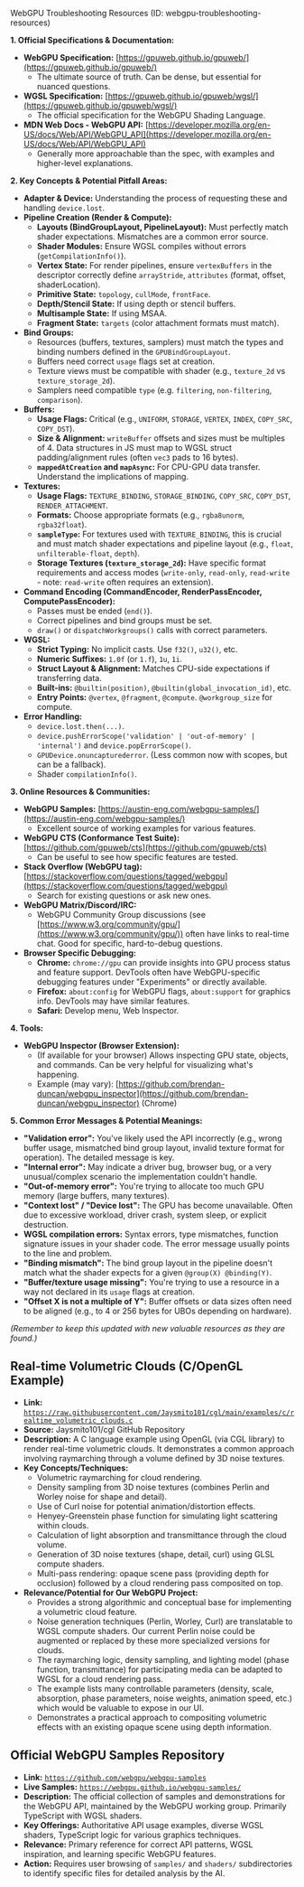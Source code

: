 WebGPU Troubleshooting Resources (ID: webgpu-troubleshooting-resources)

**1. Official Specifications & Documentation:**

*   **WebGPU Specification:** [https://gpuweb.github.io/gpuweb/](https://gpuweb.github.io/gpuweb/)
    *   The ultimate source of truth. Can be dense, but essential for nuanced questions.
*   **WGSL Specification:** [https://gpuweb.github.io/gpuweb/wgsl/](https://gpuweb.github.io/gpuweb/wgsl/)
    *   The official specification for the WebGPU Shading Language.
*   **MDN Web Docs - WebGPU API:** [https://developer.mozilla.org/en-US/docs/Web/API/WebGPU_API](https://developer.mozilla.org/en-US/docs/Web/API/WebGPU_API)
    *   Generally more approachable than the spec, with examples and higher-level explanations.

**2. Key Concepts & Potential Pitfall Areas:**

*   **Adapter & Device:** Understanding the process of requesting these and handling `device.lost`.
*   **Pipeline Creation (Render & Compute):**
    *   **Layouts (BindGroupLayout, PipelineLayout):** Must perfectly match shader expectations. Mismatches are a common error source.
    *   **Shader Modules:** Ensure WGSL compiles without errors (`getCompilationInfo()`).
    *   **Vertex State:** For render pipelines, ensure `vertexBuffers` in the descriptor correctly define `arrayStride`, `attributes` (format, offset, shaderLocation).
    *   **Primitive State:** `topology`, `cullMode`, `frontFace`.
    *   **Depth/Stencil State:** If using depth or stencil buffers.
    *   **Multisample State:** If using MSAA.
    *   **Fragment State:** `targets` (color attachment formats must match).
*   **Bind Groups:**
    *   Resources (buffers, textures, samplers) must match the types and binding numbers defined in the `GPUBindGroupLayout`.
    *   Buffers need correct `usage` flags set at creation.
    *   Texture views must be compatible with shader (e.g., `texture_2d` vs `texture_storage_2d`).
    *   Samplers need compatible `type` (e.g. `filtering`, `non-filtering`, `comparison`).
*   **Buffers:**
    *   **Usage Flags:** Critical (e.g., `UNIFORM`, `STORAGE`, `VERTEX`, `INDEX`, `COPY_SRC`, `COPY_DST`).
    *   **Size & Alignment:** `writeBuffer` offsets and sizes must be multiples of 4. Data structures in JS must map to WGSL struct padding/alignment rules (often `vec3` pads to 16 bytes).
    *   **`mappedAtCreation` and `mapAsync`:** For CPU-GPU data transfer. Understand the implications of mapping.
*   **Textures:**
    *   **Usage Flags:** `TEXTURE_BINDING`, `STORAGE_BINDING`, `COPY_SRC`, `COPY_DST`, `RENDER_ATTACHMENT`.
    *   **Formats:** Choose appropriate formats (e.g., `rgba8unorm`, `rgba32float`).
    *   **`sampleType`:** For textures used with `TEXTURE_BINDING`, this is crucial and must match shader expectations and pipeline layout (e.g., `float`, `unfilterable-float`, `depth`).
    *   **Storage Textures (`texture_storage_2d`):** Have specific format requirements and access modes (`write-only`, `read-only`, `read-write` - note: `read-write` often requires an extension).
*   **Command Encoding (CommandEncoder, RenderPassEncoder, ComputePassEncoder):**
    *   Passes must be ended (`end()`).
    *   Correct pipelines and bind groups must be set.
    *   `draw()` or `dispatchWorkgroups()` calls with correct parameters.
*   **WGSL:**
    *   **Strict Typing:** No implicit casts. Use `f32()`, `u32()`, etc.
    *   **Numeric Suffixes:** `1.0f` (or `1.f`), `1u`, `1i`.
    *   **Struct Layout & Alignment:** Matches CPU-side expectations if transferring data.
    *   **Built-ins:** `@builtin(position)`, `@builtin(global_invocation_id)`, etc.
    *   **Entry Points:** `@vertex`, `@fragment`, `@compute`. `@workgroup_size` for compute.
*   **Error Handling:**
    *   `device.lost.then(...)`.
    *   `device.pushErrorScope('validation' | 'out-of-memory' | 'internal')` and `device.popErrorScope()`.
    *   `GPUDevice.onuncapturederror`. (Less common now with scopes, but can be a fallback).
    *   Shader `compilationInfo()`.

**3. Online Resources & Communities:**

*   **WebGPU Samples:** [https://austin-eng.com/webgpu-samples/](https://austin-eng.com/webgpu-samples/)
    *   Excellent source of working examples for various features.
*   **WebGPU CTS (Conformance Test Suite):** [https://github.com/gpuweb/cts](https://github.com/gpuweb/cts)
    *   Can be useful to see how specific features are tested.
*   **Stack Overflow (WebGPU tag):** [https://stackoverflow.com/questions/tagged/webgpu](https://stackoverflow.com/questions/tagged/webgpu)
    *   Search for existing questions or ask new ones.
*   **WebGPU Matrix/Discord/IRC:**
    *   WebGPU Community Group discussions (see [https://www.w3.org/community/gpu/](https://www.w3.org/community/gpu/)) often have links to real-time chat. Good for specific, hard-to-debug questions.
*   **Browser Specific Debugging:**
    *   **Chrome:** `chrome://gpu` can provide insights into GPU process status and feature support. DevTools often have WebGPU-specific debugging features under "Experiments" or directly available.
    *   **Firefox:** `about:config` for WebGPU flags, `about:support` for graphics info. DevTools may have similar features.
    *   **Safari:** Develop menu, Web Inspector.

**4. Tools:**

*   **WebGPU Inspector (Browser Extension):**
    *   (If available for your browser) Allows inspecting GPU state, objects, and commands. Can be very helpful for visualizing what's happening.
    *   Example (may vary): [https://github.com/brendan-duncan/webgpu_inspector](https://github.com/brendan-duncan/webgpu_inspector) (Chrome)

**5. Common Error Messages & Potential Meanings:**

*   **"Validation error":** You've likely used the API incorrectly (e.g., wrong buffer usage, mismatched bind group layout, invalid texture format for operation). The detailed message is key.
*   **"Internal error":** May indicate a driver bug, browser bug, or a very unusual/complex scenario the implementation couldn't handle.
*   **"Out-of-memory error":** You're trying to allocate too much GPU memory (large buffers, many textures).
*   **"Context lost" / "Device lost":** The GPU has become unavailable. Often due to excessive workload, driver crash, system sleep, or explicit destruction.
*   **WGSL compilation errors:** Syntax errors, type mismatches, function signature issues in your shader code. The error message usually points to the line and problem.
*   **"Binding mismatch":** The bind group layout in the pipeline doesn't match what the shader expects for a given `@group(X) @binding(Y)`.
*   **"Buffer/texture usage missing":** You're trying to use a resource in a way not declared in its `usage` flags at creation.
*   **"Offset X is not a multiple of Y":** Buffer offsets or data sizes often need to be aligned (e.g., to 4 or 256 bytes for UBOs depending on hardware).

*(Remember to keep this updated with new valuable resources as they are found.)*


## Real-time Volumetric Clouds (C/OpenGL Example)

*   **Link:** [`https://raw.githubusercontent.com/Jaysmito101/cgl/main/examples/c/realtime_volumetric_clouds.c`](https://raw.githubusercontent.com/Jaysmito101/cgl/main/examples/c/realtime_volumetric_clouds.c)
*   **Source:** Jaysmito101/cgl GitHub Repository
*   **Description:** A C language example using OpenGL (via CGL library) to render real-time volumetric clouds. It demonstrates a common approach involving raymarching through a volume defined by 3D noise textures.
*   **Key Concepts/Techniques:**
    *   Volumetric raymarching for cloud rendering.
    *   Density sampling from 3D noise textures (combines Perlin and Worley noise for shape and detail).
    *   Use of Curl noise for potential animation/distortion effects.
    *   Henyey-Greenstein phase function for simulating light scattering within clouds.
    *   Calculation of light absorption and transmittance through the cloud volume.
    *   Generation of 3D noise textures (shape, detail, curl) using GLSL compute shaders.
    *   Multi-pass rendering: opaque scene pass (providing depth for occlusion) followed by a cloud rendering pass composited on top.
*   **Relevance/Potential for Our WebGPU Project:**
    *   Provides a strong algorithmic and conceptual base for implementing a volumetric cloud feature.
    *   Noise generation techniques (Perlin, Worley, Curl) are translatable to WGSL compute shaders. Our current Perlin noise could be augmented or replaced by these more specialized versions for clouds.
    *   The raymarching logic, density sampling, and lighting model (phase function, transmittance) for participating media can be adapted to WGSL for a cloud rendering pass.
    *   The example lists many controllable parameters (density, scale, absorption, phase parameters, noise weights, animation speed, etc.) which would be valuable to expose in our UI.
    *   Demonstrates a practical approach to compositing volumetric effects with an existing opaque scene using depth information.


## Official WebGPU Samples Repository

*   **Link:** [`https://github.com/webgpu/webgpu-samples`](https://github.com/webgpu/webgpu-samples)
*   **Live Samples:** [`https://webgpu.github.io/webgpu-samples/`](https://webgpu.github.io/webgpu-samples/)
*   **Description:** The official collection of samples and demonstrations for the WebGPU API, maintained by the WebGPU working group. Primarily TypeScript with WGSL shaders.
*   **Key Offerings:** Authoritative API usage examples, diverse WGSL shaders, TypeScript logic for various graphics techniques.
*   **Relevance:** Primary reference for correct API patterns, WGSL inspiration, and learning specific WebGPU features.
*   **Action:** Requires user browsing of `samples/` and `shaders/` subdirectories to identify specific files for detailed analysis by the AI.
